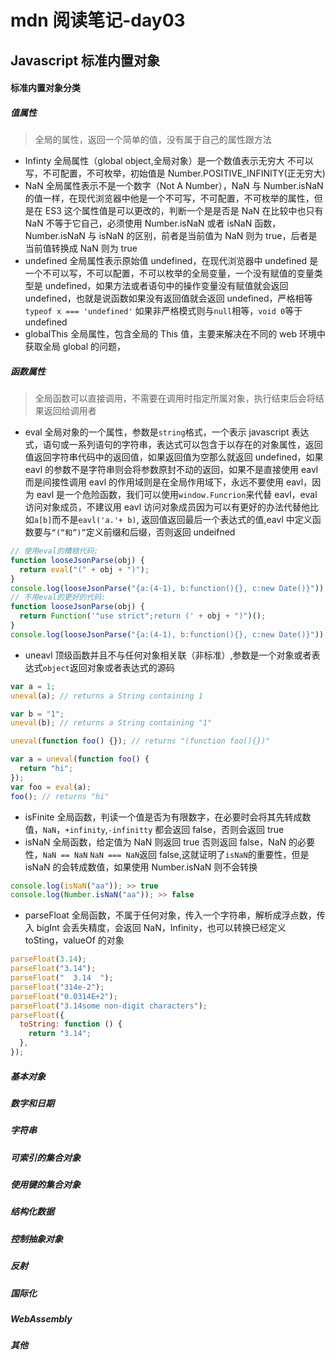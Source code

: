 # mdn 阅读笔记-day03

## Javascript 标准内置对象

#### 标准内置对象分类

##### 值属性

> 全局的属性，返回一个简单的值，没有属于自己的属性跟方法

- Infinty 全局属性（global object,全局对象）是一个数值表示无穷大 不可以写，不可配置，不可枚举，初始值是 Number.POSITIVE_INFINITY(正无穷大)
- NaN 全局属性表示不是一个数字（Not A Number），NaN 与 Number.isNaN 的值一样，在现代浏览器中他是一个不可写，不可配置，不可枚举的属性，但是在 ES3 这个属性值是可以更改的，判断一个是是否是 NaN 在比较中也只有 NaN 不等于它自己，必须使用 Number.isNaN 或者 isNaN 函数，Number.isNaN 与 isNaN 的区别，前者是当前值为 NaN 则为 true，后者是当前值转换成 NaN 则为 true
- undefined 全局属性表示原始值 undefined，在现代浏览器中 undefined 是一个不可以写，不可以配置，不可以枚举的全局变量，一个没有赋值的变量类型是 undefined，如果方法或者语句中的操作变量没有赋值就会返回 undefined，也就是说函数如果没有返回值就会返回 undefined，严格相等`typeof x === 'undefined'` 如果非严格模式则与`null`相等，`void 0`等于 undefined
- globalThis 全局属性，包含全局的 This 值，主要来解决在不同的 web 环境中获取全局 global 的问题，

##### 函数属性

> 全局函数可以直接调用，不需要在调用时指定所属对象，执行结束后会将结果返回给调用者

- eval 全局对象的一个属性，参数是`string`格式，一个表示 javascript 表达式，语句或一系列语句的字符串，表达式可以包含于以存在的对象属性，返回值返回字符串代码中的返回值，如果返回值为空那么就返回 undefined，如果 eavl 的参数不是字符串则会将参数原封不动的返回，如果不是直接使用 eavl 而是间接性调用 eavl 的作用域则是在全局作用域下，永远不要使用 eavl，因为 eavl 是一个危险函数，我们可以使用`window.Funcrion`来代替 eavl，eval 访问对象成员，不建议用 eavl 访问对象成员因为可以有更好的办法代替他比如`a[b]`而不是`eavl('a.'+ b)`,
  返回值返回最后一个表达式的值,eavl 中定义函数要与`“(“和”)”`定义前缀和后缀，否则返回 undeifned

```js
// 使用eval的糟糕代码:
function looseJsonParse(obj) {
  return eval("(" + obj + ")");
}
console.log(looseJsonParse("{a:(4-1), b:function(){}, c:new Date()}"));
// 不用eval的更好的代码:
function looseJsonParse(obj) {
  return Function('"use strict";return (' + obj + ")")();
}
console.log(looseJsonParse("{a:(4-1), b:function(){}, c:new Date()}"));
```

- uneavl 顶级函数并且不与任何对象相关联（非标准）,参数是一个对象或者表达式`object`返回对象或者表达式的源码

```js
var a = 1;
uneval(a); // returns a String containing 1

var b = "1";
uneval(b); // returns a String containing "1"

uneval(function foo() {}); // returns "(function foo(){})"

var a = uneval(function foo() {
  return "hi";
});
var foo = eval(a);
foo(); // returns "hi"
```

- isFinite 全局函数，判读一个值是否为有限数字，在必要时会将其先转成数值，`NaN`，`+infinity`,`-infinitty` 都会返回 false，否则会返回 true
- isNaN 全局函数，给定值为 NaN 则返回 true 否则返回 false，NaN 的必要性，`NaN == NaN` `NaN === NaN`返回 false,这就证明了`isNaN`的重要性，但是 isNaN 的会转成数值，如果使用 Number.isNaN 则不会转换

```js
console.log(isNaN("aa")); >> true
console.log(Number.isNaN("aa")); >> false
```

- parseFloat 全局函数，不属于任何对象，传入一个字符串，解析成浮点数，传入 bigInt 会丢失精度，会返回 NaN，Infinity，也可以转换已经定义 toSting，valueOf 的对象

```js
parseFloat(3.14);
parseFloat("3.14");
parseFloat("  3.14  ");
parseFloat("314e-2");
parseFloat("0.0314E+2");
parseFloat("3.14some non-digit characters");
parseFloat({
  toString: function () {
    return "3.14";
  },
});
```

##### 基本对象

##### 数字和日期

##### 字符串

##### 可索引的集合对象

##### 使用键的集合对象

##### 结构化数据

##### 控制抽象对象

##### 反射

##### 国际化

##### WebAssembly

##### 其他
